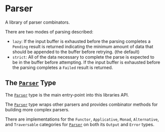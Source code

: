 
# Parser

A library of parser combinators.

There are two modes of parsing described:

* `lazy`: If the input buffer is exhausted before the parsing completes a `Pending`
result is returned indicating the minimum amount of data that should be appended to
the buffer before retrying. (the default)
* `strict`: All of the data necessary to complete the parse is expected to be in the
buffer before attempting. If the input buffer is exhausted before the parsing
completes a `Failed` result is returned.

## The [`Parser`] Type

The [`Parser`] type is the main entry-point into this libraries API.

The [`Parser`] type wraps other parsers and provides combinator methods for building more complex parsers.

There are implementations for the `Functor`, `Applicative`, `Monad`, `Alternative`, and
`Traversable` categories for [`Parser`] on both its `Output` and `Error` types.

[`Parser`]: crate::Parser
